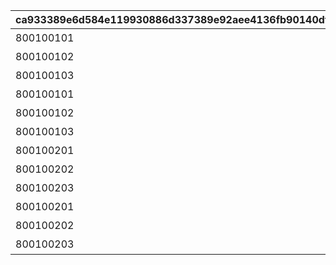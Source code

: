 |ca933389e6d584e119930886d337389e92aee4136fb90140df254b24360c3fc6|e8c3e0e5d3c10fc495ee63f03db519d6aecf634b9eb74415bc28eab67ac26545|5c125f0e7baede5095ffe1a56efe5f6e6613cd7d2838b7bc081426ce959e1772|8d30df4e91d77303ebe320c251919ddb86f6d6f567d2865cc8b32e55833d2e4b|1cc02a5647ab89ca9a18a414e0d6321466bf33e232eb4f923adcbf7cf981103f|796757738ff3910e438ca5a8ac4c092a092d23d40bd48751d87e155951674332|1192a528387826c89f80f6d5c7c17fab150c92d96d3006cdd9813e5f9a65e43a|8cbede69f670fc0e2c304bcc87aac6ce88d5c3a977db1634324c92ea38e03677|9835b776f825cceee1042259095d741bde6e9a618aa7a0bbf73c3456f6880c03|bd1bac6629dfe3935e905e656d3e02ea04bb9f65a479cff247aedadaae0508b9|2c1f6ef97897e3fb1704f3036820f81a435ddadf7c199ed494bc1b50b9b749c1|a08ee0ee8dbd64de69e7dcbbe05e29e0ece2b59a7e842e6d2684576daddd46b9|a86f47a277264229be084626a3676ba66cf1b02928d971537d200ba74ddb5d41|b76a5aba41914a6aa33bae942b67690988b92c2ffc6486268a87ba6e7e0f7aa1|1136dd2a099bc41cbb71520694d7eb3c5a741ad14b174a66b7640a4a687afd8b|
| --- | --- | --- | --- | --- | --- | --- | --- | --- | --- | --- | --- | --- | --- | --- |
|800100101|bgm_M220|？？？|-30|90|-75|2|350|0|100584|100584|100000|1|1001001|bgm_M220|
|800100102|bgm_M220|？？？|-30|90|-75|2|350|0|100584|100584|100000|1|1001002|bgm_M220|
|800100103|bgm_M220|？？？|-30|90|-75|2|350|0|100584|100584|100000|1|1001003|bgm_M220|
|800100101|bgm_M221|？？？|-30|90|-75|2|350|0|100584|100584|100000|1|1001004|bgm_M221|
|800100102|bgm_M221|？？？|-30|90|-75|2|350|0|100584|100584|100000|1|1001005|bgm_M221|
|800100103|bgm_M221|？？？|-30|90|-75|2|350|0|100584|100584|100000|1|1001006|bgm_M221|
|800100201|bgm_M220|？？？|-30|90|-75|2|350|0|100584|100584|100000|1|1002001|bgm_M220|
|800100202|bgm_M220|？？？|-30|90|-75|2|350|0|100584|100584|100000|1|1002002|bgm_M220|
|800100203|bgm_M220|？？？|-30|90|-75|2|350|0|100584|100584|100000|1|1002003|bgm_M220|
|800100201|bgm_M221|？？？|-30|90|-75|2|350|0|100584|100584|100000|1|1002004|bgm_M221|
|800100202|bgm_M221|？？？|-30|90|-75|2|350|0|100584|100584|100000|1|1002005|bgm_M221|
|800100203|bgm_M221|？？？|-30|90|-75|2|350|0|100584|100584|100000|1|1002006|bgm_M221|